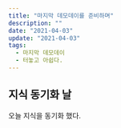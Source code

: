 ```yaml
---
title: "마지막 데모데이를 준비하며"
description: ""
date: "2021-04-03"
update: "2021-04-03"
tags:
  - 마지막 데모데이 
  - 터놓고 아쉽다.
---
```


## 지식 동기화 날

오늘 지식을 동기화 했다. 
